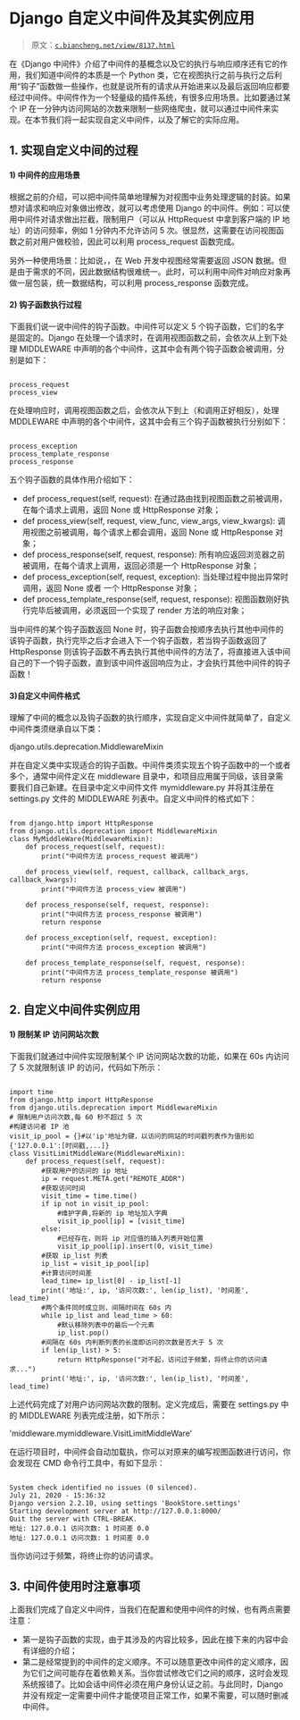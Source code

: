 # Django 自定义中间件及其实例应用

> 原文：[`c.biancheng.net/view/8137.html`](http://c.biancheng.net/view/8137.html)

在《Django 中间件》介绍了中间件的基概念以及它的执行与响应顺序还有它的作用，我们知道中间件的本质是一个 Python 类，它在视图执行之前与执行之后利用“钩子”函数做一些操作，也就是说所有的请求从开始进来以及最后返回响应都要经过中间件。中间件作为一个轻量级的插件系统，有很多应用场景。比如要通过某个 IP 在一分钟内访问网站的次数来限制一些网络爬虫，就可以通过中间件来实现。在本节我们将一起实现自定义中间件，以及了解它的实际应用。

## 1\. 实现自定义中间的过程

#### 1) 中间件的应用场景

根据之前的介绍，可以把中间件简单地理解为对视图中业务处理逻辑的封装。如果想对请求和响应对象做出修改，就可以考虑使用 Django 的中间件。例如：可以使用中间件对请求做出拦截，限制用户（可以从 HttpRequest 中拿到客户端的 IP 地址）的访问频率，例如 1 分钟内不允许访问 5 次。很显然，这需要在访问视图函数之前对用户做校验，因此可以利用 process_request 函数完成。

另外一种使用场景：比如说，，在 Web 开发中视图经常需要返回 JSON 数据。但是由于需求的不同，因此数据结构很难统一。此时，可以利用中间件对响应对象再做一层包装，统一数据结构，可以利用 process_response 函数完成。

#### 2) 钩子函数执行过程

下面我们说一说中间件的钩子函数。中间件可以定义 5 个钩子函数，它们的名字是固定的。Django 在处理一个请求时，在调用视图函数之前，会依次从上到下处理 MIDDLEWARE 中声明的各个中间件，这其中会有两个钩子函数会被调用，分别是如下：

```

process_request
process_view
```

在处理响应时，调用视图函数之后，会依次从下到上（和调用正好相反），处理 MDDLEWARE 中声明的各个中间件，这其中会有三个钩子函数被执行分别如下：

```

process_exception
process_template_response
process_response
```

五个钩子函数的具体作用介绍如下：

*   def process_request(self, request): 在通过路由找到视图函数之前被调用，在每个请求上调用，返回 None 或 HttpResponse 对象；
*   def process_view(self, request, view_func, view_args, view_kwargs): 调用视图之前被调用，每个请求上都会调用，返回 None 或 HttpResponse 对象；
*   def process_response(self, request, response): 所有响应返回浏览器之前被调用，在每个请求上调用，返回必须是一个 HttpResponse 对象；
*   def process_exception(self, request, exception): 当处理过程中抛出异常时调用，返回 None 或者 一个 HttpResponse 对象；
*   def process_template_response(self, request, response): 视图函数刚好执行完毕后被调用，必须返回一个实现了 render 方法的响应对象；

当中间件的某个钩子函数返回 None 时，钩子函数会按顺序去执行其他中间件的该钩子函数，执行完毕之后才会进入下一个钩子函数，若当钩子函数返回了 HttpResponse 则该钩子函数不再去执行其他中间件的方法了，将直接进入该中间自己的下一个钩子函数，直到该中间件返回响应为止，才会执行其他中间件的钩子函数！

#### 3)自定义中间件格式

理解了中间的概念以及钩子函数的执行顺序，实现自定义中间件就简单了，自定义中间件类须继承自以下类：

django.utils.deprecation.MiddlewareMixin

并在自定义类中实现适合的钩子函数。中间件类须实现五个钩子函数中的一个或者多个，通常中间件定义在 middleware 目录中，和项目应用属于同级，该目录需要我们自己新建。在目录中定义中间件文件 mymiddleware.py 并将其注册在 settings.py 文件的 MIDDLEWARE 列表中。自定义中间件的格式如下：

```

from django.http import HttpResponse
from django.utils.deprecation import MiddlewareMixin
class MyMiddleWare(MiddlewareMixin):
    def process_request(self, request):
        print("中间件方法 process_request 被调用")
​
    def process_view(self, request, callback, callback_args, callback_kwargs):
        print("中间件方法 process_view 被调用")
​
    def process_response(self, request, response):
        print("中间件方法 process_response 被调用")
        return response
​
    def process_exception(self, request, exception):
        print("中间件方法 process_exception 被调用")
​
    def process_template_response(self, request, response):
        print("中间件方法 process_template_response 被调用")
        return response
```

## 2\. 自定义中间件实例应用

#### 1) 限制某 IP 访问网站次数

下面我们就通过中间件实现限制某个 IP 访问网站次数的功能，如果在 60s 内访问了 5 次就限制该 IP 的访问，代码如下所示：

```

import time
from django.http import HttpResponse
from django.utils.deprecation import MiddlewareMixin
# 限制用户访问次数,每 60 秒不超过 5 次
#构建访问者 IP 池
visit_ip_pool = {}#以'ip'地址为键，以访问的网站的时间戳列表作为值形如{'127.0.0.1':[时间戳,...]}
class VisitLimitMiddleWare(MiddlewareMixin):
    def process_request(self, request):
        #获取用户的访问的 ip 地址
        ip = request.META.get("REMOTE_ADDR")
        #获取访问时间
        visit_time = time.time()
        if ip not in visit_ip_pool:
            #维护字典,将新的 ip 地址加入字典 
            visit_ip_pool[ip] = [visit_time]
        else:
            #已经存在，则将 ip 对应值的插入列表开始位置 
            visit_ip_pool[ip].insert(0, visit_time)
        #获取 ip_list 列表  
        ip_list = visit_ip_pool[ip]
        #计算访问时间差
        lead_time= ip_list[0] - ip_list[-1]
        print('地址:', ip, '访问次数:', len(ip_list), '时间差', lead_time)
        #两个条件同时成立则，间隔时间在 60s 内
        while ip_list and lead_time > 60:
            #默认移除列表中的最后一个元素
            ip_list.pop()
        #间隔在 60s 内判断列表的长度即访问的次数是否大于 5 次
        if len(ip_list) > 5:
            return HttpResponse("对不起，访问过于频繁，将终止你的访问请求...")
        print('地址:', ip, '访问次数:', len(ip_list), '时间差', lead_time)

```

上述代码完成了对用户访问网站次数的限制。定义完成后，需要在 settings.py 中的 MIDDLEWARE 列表完成注册，如下所示：

'middleware.mymiddleware.VisitLimitMiddleWare'

在运行项目时，中间件会自动加载执，你可以对原来的编写视图函数进行访问，你会发现在 CMD 命令行工具中，有如下显示：

```

System check identified no issues (0 silenced).
July 21, 2020 - 15:36:32
Django version 2.2.10, using settings 'BookStore.settings'
Starting development server at http://127.0.0.1:8000/
Quit the server with CTRL-BREAK.
地址: 127.0.0.1 访问次数: 1 时间差 0.0
地址: 127.0.0.1 访问次数: 1 时间差 0.0
```

当你访问过于频繁，将终止你的访问请求。

## 3\. 中间件使用时注意事项

上面我们完成了自定义中间件，当我们在配置和使用中间件的时候，也有两点需要注意：

*   第一是钩子函数的实现，由于其涉及的内容比较多，因此在接下来的内容中会有详细的介绍；
*   第二是经常提到的中间件的定义顺序。不可以随意更改中间件的定义顺序，因为它们之间可能存在着依赖关系。当你尝试修改它们之间的顺序，这时会发现系统报错了。比如会话中间件必须在用户身份认证之前。与此同时，Django 并没有规定一定需要中间件才能使项目正常工作，如果不需要，可以随时删减中间件。